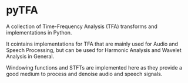 # pyTFA
A collection of Time-Frequency Analysis (TFA) transforms and implementations in Python. 

It cointains implementations for TFA that are mainly used for Audio and Speech Processing, but can be used for Harmonic Analysis and Wavelet Analysis in General.

Windowing functions and STFTs are implemented here as they provide a good medium to process and denoise audio and speech signals.
